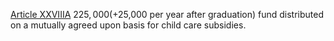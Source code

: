 [Article XXVIIIA](NYUGrads.pdf#page=23&selection=17,0,29,19)
$225,000 (+$25,000 per year after graduation) fund distributed on a mutually agreed upon basis for child care subsidies. 
